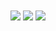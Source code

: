 <a>
   <img align="center" src="https://github-profile-trophy.vercel.app/?username=hurek&theme=onedark" />
   <img align="center" src="https://github-readme-stats.vercel.app/api?username=hurek&count_private=true&theme=gruvbox" />
   <img align="center" src="https://github-readme-stats.vercel.app/api/top-langs/?username=hurek&layout=compact&theme=gruvbox" />
</a>
